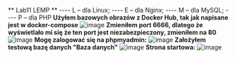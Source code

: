 ** Lab11 LEMP **
---- L – dla Linux;
---- E – dla Nginx;
---- M – dla MySQL;
---- P – dla PHP
**Użyłem bazowych obrazów z Docker Hub, tak jak napisane jest w docker-compose**
![image](https://github.com/MarcineQu/Lab11/assets/83167368/f7429d5b-d987-4c1f-9921-4b6ad353f566)
**Zmieniłem port 6666, dlatego że wyświetlało mi się że ten port jest niezabezpieczony, zmieniłem na 80**
![image](https://github.com/MarcineQu/Lab11/assets/83167368/54ab0372-3788-4063-a276-67e63433bc60)
**Mogę zalogować się na phpmyadmin:**
![image](https://github.com/MarcineQu/Lab11/assets/83167368/883b3a28-dfb5-4ec9-b2c3-c5863ac12ce3)
**Założyłem testową bazę danych "Baza danych"**
![image](https://github.com/MarcineQu/Lab11/assets/83167368/a798fa40-d490-48f6-bb2c-278334716d9e)
**Strona startowa:**
![image](https://github.com/MarcineQu/Lab11/assets/83167368/66fac7a6-6430-439a-bb9e-f7955a52cd88)


